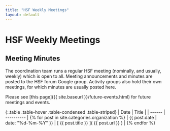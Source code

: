 ```yaml
---
title: "HSF Weekly Meetings"
layout: default
---
```


# HSF Weekly Meetings

## Meeting Minutes

The coordination team runs a regular HSF meeting (nominally, and usually, weekly) which is open to all.
Meeting announcements and minutes are posted to the HSF forum Google group.
Activity groups also hold their own meetings, for which minutes are usually posted here.

Please see [this page]({{ site.baseurl }}/future-events.html) for future meetings and events.

{:.table .table-hover .table-condensed .table-striped}
| Date   | Title      |
| ------ | ---------- |
{% for post in site.categories.organization %} | {{ post.date | date: "%d-%m-%Y" }} | [ {{ post.title }} ]( {{ post.url }} ) |
{% endfor %}
